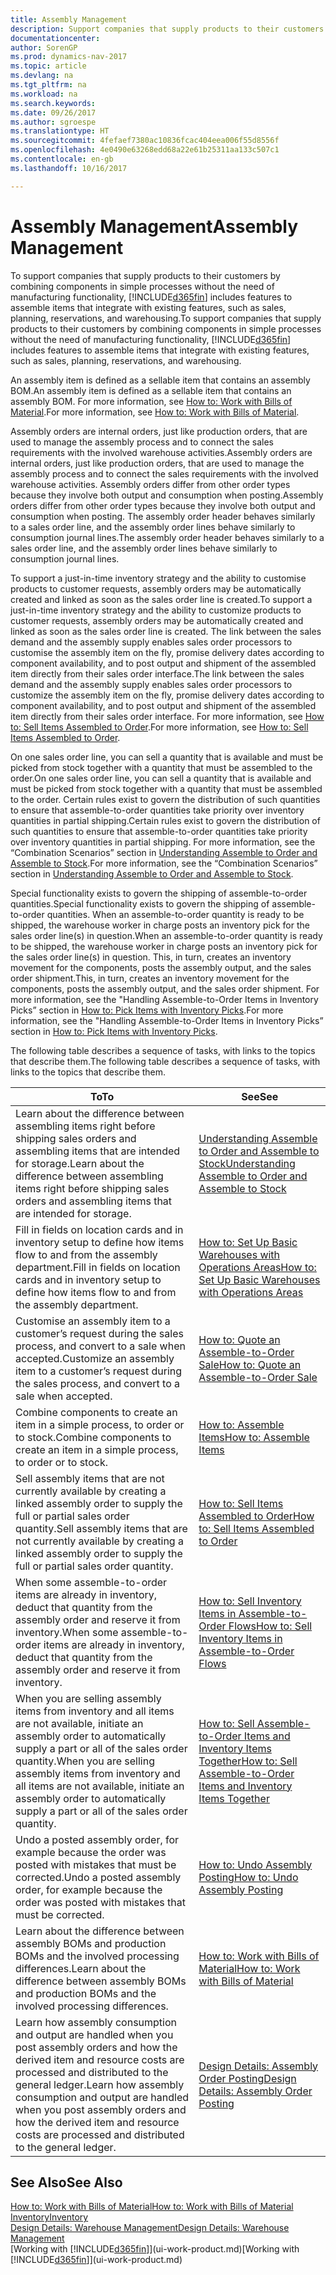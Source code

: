 ```yaml
---
title: Assembly Management
description: Support companies that supply products to their customers by combining components in simple processes without the need of manufacturing functionality but with features to assemble items that integrate with existing features, such as sales, planning, reservations, and warehousing.
documentationcenter: 
author: SorenGP
ms.prod: dynamics-nav-2017
ms.topic: article
ms.devlang: na
ms.tgt_pltfrm: na
ms.workload: na
ms.search.keywords: 
ms.date: 09/26/2017
ms.author: sgroespe
ms.translationtype: HT
ms.sourcegitcommit: 4fefaef7380ac10836fcac404eea006f55d8556f
ms.openlocfilehash: 4e0490e63268edd68a22e61b25311aa133c507c1
ms.contentlocale: en-gb
ms.lasthandoff: 10/16/2017

---
```

# <a name="assembly-management"></a><span data-ttu-id="7a7cd-103">Assembly Management</span><span class="sxs-lookup"><span data-stu-id="7a7cd-103">Assembly Management</span></span>
<span data-ttu-id="7a7cd-104">To support companies that supply products to their customers by combining components in simple processes without the need of manufacturing functionality, [!INCLUDE[d365fin](includes/d365fin_md.md)] includes features to assemble items that integrate with existing features, such as sales, planning, reservations, and warehousing.</span><span class="sxs-lookup"><span data-stu-id="7a7cd-104">To support companies that supply products to their customers by combining components in simple processes without the need of manufacturing functionality, [!INCLUDE[d365fin](includes/d365fin_md.md)] includes features to assemble items that integrate with existing features, such as sales, planning, reservations, and warehousing.</span></span>  

 <span data-ttu-id="7a7cd-105">An assembly item is defined as a sellable item that contains an assembly BOM.</span><span class="sxs-lookup"><span data-stu-id="7a7cd-105">An assembly item is defined as a sellable item that contains an assembly BOM.</span></span> <span data-ttu-id="7a7cd-106">For more information, see [How to: Work with Bills of Material](inventory-how-work-BOMs.md).</span><span class="sxs-lookup"><span data-stu-id="7a7cd-106">For more information, see [How to: Work with Bills of Material](inventory-how-work-BOMs.md).</span></span>

 <span data-ttu-id="7a7cd-107">Assembly orders are internal orders, just like production orders, that are used to manage the assembly process and to connect the sales requirements with the involved warehouse activities.</span><span class="sxs-lookup"><span data-stu-id="7a7cd-107">Assembly orders are internal orders, just like production orders, that are used to manage the assembly process and to connect the sales requirements with the involved warehouse activities.</span></span> <span data-ttu-id="7a7cd-108">Assembly orders differ from other order types because they involve both output and consumption when posting.</span><span class="sxs-lookup"><span data-stu-id="7a7cd-108">Assembly orders differ from other order types because they involve both output and consumption when posting.</span></span> <span data-ttu-id="7a7cd-109">The assembly order header behaves similarly to a sales order line, and the assembly order lines behave similarly to consumption journal lines.</span><span class="sxs-lookup"><span data-stu-id="7a7cd-109">The assembly order header behaves similarly to a sales order line, and the assembly order lines behave similarly to consumption journal lines.</span></span>  

 <span data-ttu-id="7a7cd-110">To support a just-in-time inventory strategy and the ability to customise products to customer requests, assembly orders may be automatically created and linked as soon as the sales order line is created.</span><span class="sxs-lookup"><span data-stu-id="7a7cd-110">To support a just-in-time inventory strategy and the ability to customize products to customer requests, assembly orders may be automatically created and linked as soon as the sales order line is created.</span></span> <span data-ttu-id="7a7cd-111">The link between the sales demand and the assembly supply enables sales order processors to customise the assembly item on the fly, promise delivery dates according to component availability, and to post output and shipment of the assembled item directly from their sales order interface.</span><span class="sxs-lookup"><span data-stu-id="7a7cd-111">The link between the sales demand and the assembly supply enables sales order processors to customize the assembly item on the fly, promise delivery dates according to component availability, and to post output and shipment of the assembled item directly from their sales order interface.</span></span> <span data-ttu-id="7a7cd-112">For more information, see [How to: Sell Items Assembled to Order](assembly-how-to-sell-items-assembled-to-order.md).</span><span class="sxs-lookup"><span data-stu-id="7a7cd-112">For more information, see [How to: Sell Items Assembled to Order](assembly-how-to-sell-items-assembled-to-order.md).</span></span>  

 <span data-ttu-id="7a7cd-113">On one sales order line, you can sell a quantity that is available and must be picked from stock together with a quantity that must be assembled to the order.</span><span class="sxs-lookup"><span data-stu-id="7a7cd-113">On one sales order line, you can sell a quantity that is available and must be picked from stock together with a quantity that must be assembled to the order.</span></span> <span data-ttu-id="7a7cd-114">Certain rules exist to govern the distribution of such quantities to ensure that assemble-to-order quantities take priority over inventory quantities in partial shipping.</span><span class="sxs-lookup"><span data-stu-id="7a7cd-114">Certain rules exist to govern the distribution of such quantities to ensure that assemble-to-order quantities take priority over inventory quantities in partial shipping.</span></span> <span data-ttu-id="7a7cd-115">For more information, see the “Combination Scenarios” section in [Understanding Assemble to Order and Assemble to Stock](assembly-assemble-to-order-or-assemble-to-stock.md).</span><span class="sxs-lookup"><span data-stu-id="7a7cd-115">For more information, see the “Combination Scenarios” section in [Understanding Assemble to Order and Assemble to Stock](assembly-assemble-to-order-or-assemble-to-stock.md).</span></span>  

 <span data-ttu-id="7a7cd-116">Special functionality exists to govern the shipping of assemble-to-order quantities.</span><span class="sxs-lookup"><span data-stu-id="7a7cd-116">Special functionality exists to govern the shipping of assemble-to-order quantities.</span></span> <span data-ttu-id="7a7cd-117">When an assemble-to-order quantity is ready to be shipped, the warehouse worker in charge posts an inventory pick for the sales order line(s) in question.</span><span class="sxs-lookup"><span data-stu-id="7a7cd-117">When an assemble-to-order quantity is ready to be shipped, the warehouse worker in charge posts an inventory pick for the sales order line(s) in question.</span></span> <span data-ttu-id="7a7cd-118">This, in turn, creates an inventory movement for the components, posts the assembly output, and the sales order shipment.</span><span class="sxs-lookup"><span data-stu-id="7a7cd-118">This, in turn, creates an inventory movement for the components, posts the assembly output, and the sales order shipment.</span></span> <span data-ttu-id="7a7cd-119">For more information, see the "Handling Assemble-to-Order Items in Inventory Picks” section in [How to: Pick Items with Inventory Picks](warehouse-how-to-pick-items-with-inventory-picks.md).</span><span class="sxs-lookup"><span data-stu-id="7a7cd-119">For more information, see the "Handling Assemble-to-Order Items in Inventory Picks” section in [How to: Pick Items with Inventory Picks](warehouse-how-to-pick-items-with-inventory-picks.md).</span></span>

<span data-ttu-id="7a7cd-120">The following table describes a sequence of tasks, with links to the topics that describe them.</span><span class="sxs-lookup"><span data-stu-id="7a7cd-120">The following table describes a sequence of tasks, with links to the topics that describe them.</span></span>   

|<span data-ttu-id="7a7cd-121">**To**</span><span class="sxs-lookup"><span data-stu-id="7a7cd-121">**To**</span></span>|<span data-ttu-id="7a7cd-122">**See**</span><span class="sxs-lookup"><span data-stu-id="7a7cd-122">**See**</span></span>|  
|------------|-------------|  
|<span data-ttu-id="7a7cd-123">Learn about the difference between assembling items right before shipping sales orders and assembling items that are intended for storage.</span><span class="sxs-lookup"><span data-stu-id="7a7cd-123">Learn about the difference between assembling items right before shipping sales orders and assembling items that are intended for storage.</span></span>|[<span data-ttu-id="7a7cd-124">Understanding Assemble to Order and Assemble to Stock</span><span class="sxs-lookup"><span data-stu-id="7a7cd-124">Understanding Assemble to Order and Assemble to Stock</span></span>](assembly-assemble-to-order-or-assemble-to-stock.md)|
|<span data-ttu-id="7a7cd-125">Fill in fields on location cards and in inventory setup to define how items flow to and from the assembly department.</span><span class="sxs-lookup"><span data-stu-id="7a7cd-125">Fill in fields on location cards and in inventory setup to define how items flow to and from the assembly department.</span></span>|[<span data-ttu-id="7a7cd-126">How to: Set Up Basic Warehouses with Operations Areas</span><span class="sxs-lookup"><span data-stu-id="7a7cd-126">How to: Set Up Basic Warehouses with Operations Areas</span></span>](warehouse-how-to-set-up-basic-warehouses-with-operations-areas.md)|
|<span data-ttu-id="7a7cd-127">Customise an assembly item to a customer’s request during the sales process, and convert to a sale when accepted.</span><span class="sxs-lookup"><span data-stu-id="7a7cd-127">Customize an assembly item to a customer’s request during the sales process, and convert to a sale when accepted.</span></span>|[<span data-ttu-id="7a7cd-128">How to: Quote an Assemble-to-Order Sale</span><span class="sxs-lookup"><span data-stu-id="7a7cd-128">How to: Quote an Assemble-to-Order Sale</span></span>](assembly-how-to-quote-an-assemble-to-order-sale.md)|
|<span data-ttu-id="7a7cd-129">Combine components to create an item in a simple process, to order or to stock.</span><span class="sxs-lookup"><span data-stu-id="7a7cd-129">Combine components to create an item in a simple process, to order or to stock.</span></span>|[<span data-ttu-id="7a7cd-130">How to: Assemble Items</span><span class="sxs-lookup"><span data-stu-id="7a7cd-130">How to: Assemble Items</span></span>](assembly-how-to-assemble-items.md)|  
|<span data-ttu-id="7a7cd-131">Sell assembly items that are not currently available by creating a linked assembly order to supply the full or partial sales order quantity.</span><span class="sxs-lookup"><span data-stu-id="7a7cd-131">Sell assembly items that are not currently available by creating a linked assembly order to supply the full or partial sales order quantity.</span></span>|[<span data-ttu-id="7a7cd-132">How to: Sell Items Assembled to Order</span><span class="sxs-lookup"><span data-stu-id="7a7cd-132">How to: Sell Items Assembled to Order</span></span>](assembly-how-to-sell-items-assembled-to-order.md)|
|<span data-ttu-id="7a7cd-133">When some assemble-to-order items are already in inventory, deduct that quantity from the assembly order and reserve it from inventory.</span><span class="sxs-lookup"><span data-stu-id="7a7cd-133">When some assemble-to-order items are already in inventory, deduct that quantity from the assembly order and reserve it from inventory.</span></span>|[<span data-ttu-id="7a7cd-134">How to: Sell Inventory Items in Assemble-to-Order Flows</span><span class="sxs-lookup"><span data-stu-id="7a7cd-134">How to: Sell Inventory Items in Assemble-to-Order Flows</span></span>](assembly-how-to-sell-inventory-items-in-assemble-to-order-flows.md)|  
|<span data-ttu-id="7a7cd-135">When you are selling assembly items from inventory and all items are not available, initiate an assembly order to automatically supply a part or all of the sales order quantity.</span><span class="sxs-lookup"><span data-stu-id="7a7cd-135">When you are selling assembly items from inventory and all items are not available, initiate an assembly order to automatically supply a part or all of the sales order quantity.</span></span>|[<span data-ttu-id="7a7cd-136">How to: Sell Assemble-to-Order Items and Inventory Items Together</span><span class="sxs-lookup"><span data-stu-id="7a7cd-136">How to: Sell Assemble-to-Order Items and Inventory Items Together</span></span>](assembly-how-to-sell-assemble-to-order-items-and-inventory-items-together.md)|
|<span data-ttu-id="7a7cd-137">Undo a posted assembly order, for example because the order was posted with mistakes that must be corrected.</span><span class="sxs-lookup"><span data-stu-id="7a7cd-137">Undo a posted assembly order, for example because the order was posted with mistakes that must be corrected.</span></span>|[<span data-ttu-id="7a7cd-138">How to: Undo Assembly Posting</span><span class="sxs-lookup"><span data-stu-id="7a7cd-138">How to: Undo Assembly Posting</span></span>](assembly-how-to-undo-assembly-posting.md)|
|<span data-ttu-id="7a7cd-139">Learn about the difference between assembly BOMs and production BOMs and the involved processing differences.</span><span class="sxs-lookup"><span data-stu-id="7a7cd-139">Learn about the difference between assembly BOMs and production BOMs and the involved processing differences.</span></span>|[<span data-ttu-id="7a7cd-140">How to: Work with Bills of Material</span><span class="sxs-lookup"><span data-stu-id="7a7cd-140">How to: Work with Bills of Material</span></span>](inventory-how-work-BOMs.md)|
|<span data-ttu-id="7a7cd-141">Learn how assembly consumption and output are handled when you post assembly orders and how the derived item and resource costs are processed and distributed to the general ledger.</span><span class="sxs-lookup"><span data-stu-id="7a7cd-141">Learn how assembly consumption and output are handled when you post assembly orders and how the derived item and resource costs are processed and distributed to the general ledger.</span></span>|[<span data-ttu-id="7a7cd-142">Design Details: Assembly Order Posting</span><span class="sxs-lookup"><span data-stu-id="7a7cd-142">Design Details: Assembly Order Posting</span></span>](design-details-assembly-order-posting.md)|  

## <a name="see-also"></a><span data-ttu-id="7a7cd-143">See Also</span><span class="sxs-lookup"><span data-stu-id="7a7cd-143">See Also</span></span>  
[<span data-ttu-id="7a7cd-144">How to: Work with Bills of Material</span><span class="sxs-lookup"><span data-stu-id="7a7cd-144">How to: Work with Bills of Material</span></span>](inventory-how-work-BOMs.md)  
[<span data-ttu-id="7a7cd-145">Inventory</span><span class="sxs-lookup"><span data-stu-id="7a7cd-145">Inventory</span></span>](inventory-manage-inventory.md)  
[<span data-ttu-id="7a7cd-146">Design Details: Warehouse Management</span><span class="sxs-lookup"><span data-stu-id="7a7cd-146">Design Details: Warehouse Management</span></span>](design-details-warehouse-management.md)  
<span data-ttu-id="7a7cd-147">[Working with [!INCLUDE[d365fin](includes/d365fin_md.md)]](ui-work-product.md)</span><span class="sxs-lookup"><span data-stu-id="7a7cd-147">[Working with [!INCLUDE[d365fin](includes/d365fin_md.md)]](ui-work-product.md)</span></span>


